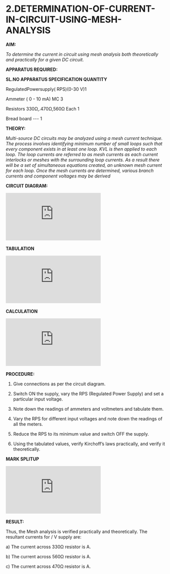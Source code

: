 # 2.DETERMINATION-OF-CURRENT-IN-CIRCUIT-USING-MESH-ANALYSIS

**AIM:**

*To determine the current in circuit using mesh analysis both theoretically and practically for a given DC circuit.*

**APPARATUS REQUIRED:**

**SL.NO	APPARATUS	SPECIFICATION	QUANTITY**

  RegulatedPowersupply( RPS)(0-30 V)1
	
  Ammeter	( 0 - 10 mA) MC	3
	
  Resistors	330Ω,.470Ω,560Ω	Each 1
	
  Bread board	---	1

**THEORY:**

*Multi-source DC circuits may be analyzed using a mesh current technique. The process involves identifying minimum number of small loops such that every component exists in at least one loop. KVL is then applied to each loop. The loop currents are referred to as mesh currents as each current interlocks or meshes with the surrounding loop currents. As a result there will be a set of simultaneous equations created, an unknown mesh current for each loop. Once the mesh currents are determined, various branch currents and component voltages may be derived*

**CIRCUIT DIAGRAM:**

![image cd2](https://github.com/dhanushd30032008-wq/2.DETERMINATION-OF-CURRENT-IN-CIRCUIT-USING-MESH-ANALYSIS/blob/6c25f269fc74f7c77860c54a68adbe4517470847/ex_2.cd%5B1%5D.pdf)







**TABULATION**

![image tb2](https://github.com/dhanushd30032008-wq/2.DETERMINATION-OF-CURRENT-IN-CIRCUIT-USING-MESH-ANALYSIS/blob/c9fc5ec79e582f950566c3bd9e17532ccdd9fc87/ex_2.tb%5B1%5D.pdf)





**CALCULATION**

![image calci2](https://github.com/dhanushd30032008-wq/2.DETERMINATION-OF-CURRENT-IN-CIRCUIT-USING-MESH-ANALYSIS/blob/61ea64c48ee993c68eb1db75ca0507d745565022/ex_2.calci%5B1%5D.pdf)


**PROCEDURE:** 

1.	Give connections as per the circuit diagram.

2.	Switch ON the supply, vary the RPS (Regulated Power Supply) and set a particular input voltage.

3.	Note down the readings of ammeters and voltmeters and tabulate them.

4.	Vary the RPS for different input voltages and note down the readings of all the meters.

5.	Reduce the RPS to its minimum value and switch OFF the supply.

6.	Using the tabulated values, verify Kirchoff’s laws practically, and verify it theoretically.




**MARK SPLITUP**



![image msu2](https://github.com/dhanushd30032008-wq/2.DETERMINATION-OF-CURRENT-IN-CIRCUIT-USING-MESH-ANALYSIS/blob/4e5d4f20e445d6e6a036af65f75238e93692ee90/ex_6.msu%5B1%5D.pdf)


   **RESULT:**

Thus, the Mesh analysis is verified practically and theoretically. The resultant currents for 	/	V supply are:

a)	The current across 330Ω resistor is	A.

b)	The current across 560Ω resistor is	A.

c)	The current across 470Ω resistor is	A.

